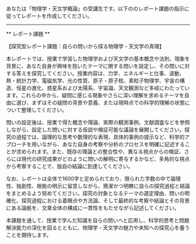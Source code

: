 あなたは「物理学・天文学概論」の受講生です。以下ののレポート課題の指示に従ってレポートを作成してください。

---------------------------------------
** レポート課題 **

【探究型レポート課題：自らの問いから探る物理学・天文学の真理】

本レポートでは、授業で学習した物理学および天文学の基本概念や法則、現象を背景に、あなた自身が興味を抱いたテーマに関する問いを設定し、その問いに対する答えを探究してください。授業内容は、力学、エネルギーと仕事、波動、熱・統計力学、電磁気学、光の性質、原子・原子核、素粒子物理学、宇宙の構造、恒星の進化、惑星系および太陽系、宇宙論、天文観測など多岐にわたっています。これらの中から、疑問に感じる現象やさらに深い理解を求めるテーマを自由に選び、まずはその疑問の背景や意義、または現時点での科学的理解の状態について整理してください。

問いの設定後は、授業で得た概念や理論、実際の観測事例、文献調査などを参照しながら、設定した問いに対する仮説や検証可能な議論を展開してください。探究の過程では、論理的な思考や数理的な表現、具体的事例の提示など、科学的アプローチを用いながら、あなた自身の考察や分析のプロセスを明確に記述することが求められます。また、既存の理論との整合性や、異なる視点からの検証、さらには現代の研究成果がどのように問いの解明に寄与するかなど、多角的な視点から考察することで、独自の結論に到達してください。

なお、レポートは全体で1600字と定められており、限られた字数の中で論理性、独創性、根拠の明示に留意しながら、簡潔かつ明瞭に自らの探究過程と結論をまとめるよう努めてください。探究の対象となるテーマの選定理由、問いの明確化、探究過程における着眼点や方法論、そして最終的な考察や結論とその背景にある論拠を、文章全体の構成に一貫性をもたせながら記述してください。

本課題を通して、授業で学んだ知識を自らの問いへと応用し、科学的思考と問題解決能力の深化を図るとともに、物理学・天文学の魅力や未知への探究心を養うことを期待します。